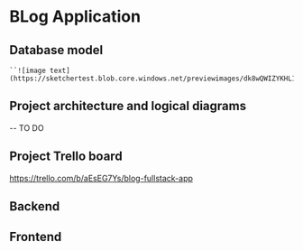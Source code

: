 # BLog Application
## Database model
    ``![image text](https://sketchertest.blob.core.windows.net/previewimages/dk8wQWIZYKHL1v8LfQ61lg.png)``

## Project architecture and logical diagrams
-- TO DO
## Project Trello board
https://trello.com/b/aEsEG7Ys/blog-fullstack-app

## Backend
## Frontend
